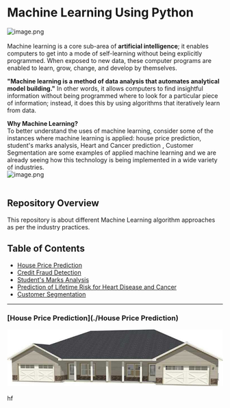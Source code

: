 # Machine Learning Using Python
![image.png](image/.png)<br><br>
Machine learning is a core sub-area of __artificial intelligence__; it enables computers to get into a mode of self-learning without 
being explicitly programmed. When exposed to new data, these computer programs are enabled to learn, grow, change, and develop
by themselves.<br>

__"Machine learning is a method of data analysis that automates analytical model building."__ In other words, it allows computers to find insightful information without being programmed where to look for a particular piece of information; instead, it does this by using algorithms that iteratively learn from data.<br>

__Why Machine Learning?__<br>
To better understand the uses of machine learning, consider some of the instances where machine learning is applied: house price prediction, student's marks analysis, Heart and Cancer prediction , Customer Segmentation are some examples of applied machine learning and we are already seeing how this technology is being implemented in a wide variety of industries.<br>
![image.png](image/.jpeg)<br><br>

## Repository Overview
This repository is about different Machine Learning algorithm approaches as per the industry practices.

## Table of Contents
- [House Price Prediction](#section1)<br>
- [Credit Fraud Detection](#section2)<br>
- [Student's Marks Analysis](#section3)<br>
- [Prediction of Lifetime Risk for Heart Disease and Cancer ](#section4)<br>
- [Customer Segmentation](#section5)<br>

___
<a id=section1></a>
### [House Price Prediction](./House Price Prediction)
![image.jpg](image/house.jpg)<br><br>
hf
